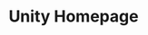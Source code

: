 ---
id: Master
title: Unity Homepage
sidebar_label: Unity Homepage
slug: /unity
sidebar_position: 0
---